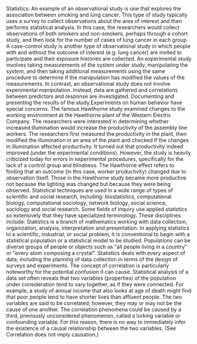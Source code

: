 Statistics: An example of an observational study is one that explores the association between smoking and lung cancer. This type of study typically uses a survey to collect observations about the area of interest and then performs statistical analysis. In this case, the researchers would collect observations of both smokers and non-smokers, perhaps through a cohort study, and then look for the number of cases of lung cancer in each group. A case-control study is another type of observational study in which people with and without the outcome of interest (e.g. lung cancer) are invited to participate and their exposure histories are collected. An experimental study involves taking measurements of the system under study, manipulating the system, and then taking additional measurements using the same procedure to determine if the manipulation has modified the values of the measurements. In contrast, an observational study does not involve experimental manipulation. Instead, data are gathered and correlations between predictors and response are investigated. Documenting and presenting the results of the study.Experiments on human behavior have special concerns. The famous Hawthorne study examined changes to the working environment at the Hawthorne plant of the Western Electric Company. The researchers were interested in determining whether increased illumination would increase the productivity of the assembly line workers. The researchers first measured the productivity in the plant, then modified the illumination in an area of the plant and checked if the changes in illumination affected productivity. It turned out that productivity indeed improved (under the experimental conditions). However, the study is heavily criticized today for errors in experimental procedures, specifically for the lack of a control group and blindness. The Hawthorne effect refers to finding that an outcome (in this case, worker productivity) changed due to observation itself. Those in the Hawthorne study became more productive not because the lighting was changed but because they were being observed. Statistical techniques are used in a wide range of types of scientific and social research, including: biostatistics,  computational biology,  computational sociology,  network biology,  social science,  sociology and  social research. Some fields of inquiry use applied statistics so extensively that they have specialized terminology. These disciplines include: Statistics is a branch of mathematics working with data collection, organization, analysis, interpretation and presentation. In applying statistics to a scientific, industrial, or social problem, it is conventional to begin with a statistical population or a statistical model to be studied. Populations can be diverse groups of people or objects such as "all people living in a country" or "every atom composing a crystal". Statistics deals with every aspect of data, including the planning of data collection in terms of the design of surveys and experiments. The concept of correlation is particularly noteworthy for the potential confusion it can cause. Statistical analysis of a data set often reveals that two variables (properties) of the population under consideration tend to vary together, as if they were connected. For example, a study of annual income that also looks at age of death might find that poor people tend to have shorter lives than affluent people. The two variables are said to be correlated; however, they may or may not be the cause of one another. The correlation phenomena could be caused by a third, previously unconsidered phenomenon, called a lurking variable or confounding variable. For this reason, there is no way to immediately infer the existence of a causal relationship between the two variables. (See Correlation does not imply causation.)
